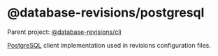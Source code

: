 # @database-revisions/postgresql

Parent project: [@database-revisions/cli](https://www.npmjs.com/package/@database-revisions/cli)

[PostgreSQL](https://www.postgresql.org/) client implementation used in revisions configuration files.
